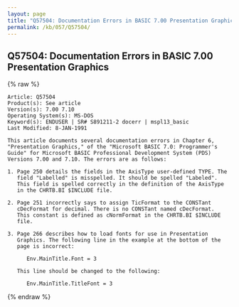 ```yaml
---
layout: page
title: "Q57504: Documentation Errors in BASIC 7.00 Presentation Graphics"
permalink: /kb/057/Q57504/
---
```


## Q57504: Documentation Errors in BASIC 7.00 Presentation Graphics

{% raw %}

	Article: Q57504
	Product(s): See article
	Version(s): 7.00 7.10
	Operating System(s): MS-DOS
	Keyword(s): ENDUSER | SR# S891211-2 docerr | mspl13_basic
	Last Modified: 8-JAN-1991
	
	This article documents several documentation errors in Chapter 6,
	"Presentation Graphics," of the "Microsoft BASIC 7.0: Programmer's
	Guide" for Microsoft BASIC Professional Development System (PDS)
	Versions 7.00 and 7.10. The errors are as follows:
	
	1. Page 250 details the fields in the AxisType user-defined TYPE. The
	   field "Labelled" is misspelled. It should be spelled "Labeled".
	   This field is spelled correctly in the definition of the AxisType
	   in the CHRTB.BI $INCLUDE file.
	
	2. Page 251 incorrectly says to assign TicFormat to the CONSTant
	   cDecFormat for decimal. There is no CONSTant named cDecFormat.
	   This constant is defined as cNormFormat in the CHRTB.BI $INCLUDE
	   file.
	
	3. Page 266 describes how to load fonts for use in Presentation
	   Graphics. The following line in the example at the bottom of the
	   page is incorrect:
	
	      Env.MainTitle.Font = 3
	
	   This line should be changed to the following:
	
	      Env.MainTitle.TitleFont = 3

{% endraw %}

